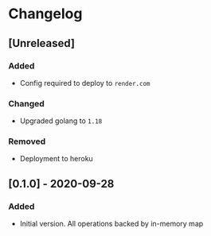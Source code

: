 # Changelog

## [Unreleased]
### Added
- Config required to deploy to `render.com`

### Changed
- Upgraded golang to `1.18`

### Removed
- Deployment to heroku

## [0.1.0] - 2020-09-28
### Added
- Initial version. All operations backed by in-memory map
